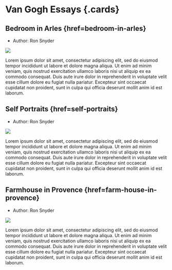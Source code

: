 # Van Gogh Essays {.cards}

## Bedroom in Arles {href=bedroom-in-arles}

- Author: Ron Snyder

![](https://iiif.juncture-digital.org/thumbnail/wc:Vincent_van_Gogh_-_De_slaapkamer_-_Google_Art_Project.jpg)

Lorem ipsum dolor sit amet, consectetur adipiscing elit, sed do eiusmod tempor incididunt ut labore et dolore magna aliqua. Ut enim ad minim veniam, quis nostrud exercitation ullamco laboris nisi ut aliquip ex ea commodo consequat. Duis aute irure dolor in reprehenderit in voluptate velit esse cillum dolore eu fugiat nulla pariatur. Excepteur sint occaecat cupidatat non proident, sunt in culpa qui officia deserunt mollit anim id est laborum.

## Self Portraits {href=self-portraits}

- Author: Ron Snyder

![](https://iiif.juncture-digital.org/thumbnail/wc:Vincent_van_Gogh_-_De_slaapkamer_-_Google_Art_Project.jpg)

Lorem ipsum dolor sit amet, consectetur adipiscing elit, sed do eiusmod tempor incididunt ut labore et dolore magna aliqua. Ut enim ad minim veniam, quis nostrud exercitation ullamco laboris nisi ut aliquip ex ea commodo consequat. Duis aute irure dolor in reprehenderit in voluptate velit esse cillum dolore eu fugiat nulla pariatur. Excepteur sint occaecat cupidatat non proident, sunt in culpa qui officia deserunt mollit anim id est laborum.

## Farmhouse in Provence {href=farm-house-in-provence}

- Author: Ron Snyder

![](https://iiif.juncture-digital.org/thumbnail/wc:Vincent_van_Gogh_-_De_slaapkamer_-_Google_Art_Project.jpg)

Lorem ipsum dolor sit amet, consectetur adipiscing elit, sed do eiusmod tempor incididunt ut labore et dolore magna aliqua. Ut enim ad minim veniam, quis nostrud exercitation ullamco laboris nisi ut aliquip ex ea commodo consequat. Duis aute irure dolor in reprehenderit in voluptate velit esse cillum dolore eu fugiat nulla pariatur. Excepteur sint occaecat cupidatat non proident, sunt in culpa qui officia deserunt mollit anim id est laborum.
